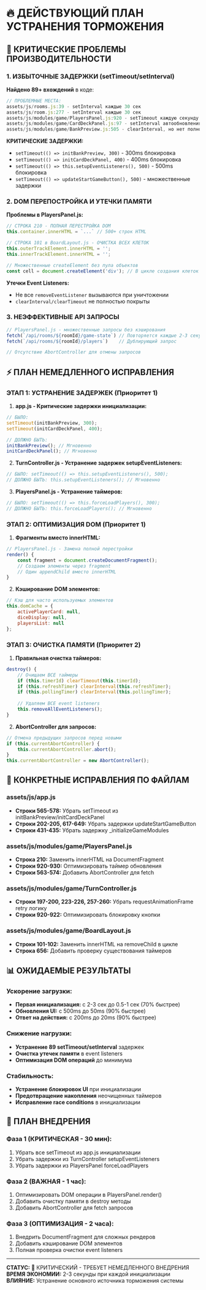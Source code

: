# 🔥 ДЕЙСТВУЮЩИЙ ПЛАН УСТРАНЕНИЯ ТОРМОЖЕНИЯ

## 🚨 КРИТИЧЕСКИЕ ПРОБЛЕМЫ ПРОИЗВОДИТЕЛЬНОСТИ

### 1. ИЗБЫТОЧНЫЕ ЗАДЕРЖКИ (setTimeout/setInterval)

**Найдено 89+ вхождений** в коде:

```javascript
// ПРОБЛЕМНЫЕ МЕСТА:
assets/js/rooms.js:39 - setInterval каждые 30 сек
assets/js/room.js:277 - setInterval каждые 30 сек  
assets/js/modules/game/PlayersPanel.js:920 - setTimeout каждую секунду
assets/js/modules/game/CardDeckPanel.js:97 - setInterval автообновления
assets/js/modules/game/BankPreview.js:505 - clearInterval, но нет полной очистки
```

**КРИТИЧЕСКИЕ ЗАДЕРЖКИ:**
- `setTimeout(() => initBankPreview, 300)` - 300ms блокировка
- `setTimeout(() => initCardDeckPanel, 400)` - 400ms блокировка  
- `setTimeout(() => this.setupEventListeners(), 500)` - 500ms блокировка
- `setTimeout(() => updateStartGameButton(), 500)` - множественные задержки

### 2. DOM ПЕРЕПОСТРОЙКА И УТЕЧКИ ПАМЯТИ

**Проблемы в PlayersPanel.js:**
```javascript
// СТРОКА 210 - ПОЛНАЯ ПЕРЕСТРОЙКА DOM
this.container.innerHTML = `...` // 500+ строк HTML

// СТРОКА 101 в BoardLayout.js - ОЧИСТКА ВСЕХ КЛЕТОК
this.outerTrackElement.innerHTML = '';
this.innerTrackElement.innerHTML = '';

// Множественные createElement без пула объектов
const cell = document.createElement('div'); // В цикле создания клеток
```

**Утечки Event Listeners:**
- Не все `removeEventListener` вызываются при уничтожении
- `clearInterval/clearTimeout` не полностью покрыты

### 3. НЕЭФФЕКТИВНЫЕ API ЗАПРОСЫ

```javascript
// PlayersPanel.js - множественные запросы без кэширования
fetch(`/api/rooms/${roomId}/game-state`) // Повторяется каждые 2-3 секунды
fetch(`/api/rooms/${roomId}/players`)    // Дублирующий запрос

// Отсутствие AbortController для отмены запросов
```

## ⚡ ПЛАН НЕМЕДЛЕННОГО ИСПРАВЛЕНИЯ

### ЭТАП 1: УСТРАНЕНИЕ ЗАДЕРЖЕК (Приоритет 1)

1. **app.js - Критические задержки инициализации:**
```javascript
// БЫЛО:
setTimeout(initBankPreview, 300);
setTimeout(initCardDeckPanel, 400);

// ДОЛЖНО БЫТЬ:
initBankPreview(); // Мгновенно
initCardDeckPanel(); // Мгновенно
```

2. **TurnController.js - Устранение задержек setupEventListeners:**
```javascript
// БЫЛО: setTimeout(() => this.setupEventListeners(), 500);
// ДОЛЖНО БЫТЬ: this.setupEventListeners(); // Мгновенно
```

3. **PlayersPanel.js - Устранение таймеров:**
```javascript
// БЫЛО: setTimeout(() => this.forceLoadPlayers(), 300);
// ДОЛЖНО БЫТЬ: this.forceLoadPlayers(); // Мгновенно
```

### ЭТАП 2: ОПТИМИЗАЦИЯ DOM (Приоритет 1)

1. **Фрагменты вместо innerHTML:**
```javascript
// PlayersPanel.js - Замена полной перестройки
render() {
    const fragment = document.createDocumentFragment();
    // Создаем элементы через fragment
    // Один appendChild вместо innerHTML
}
```

2. **Кэширование DOM элементов:**
```javascript
// Кэш для часто используемых элементов
this.domCache = {
    activePlayerCard: null,
    diceDisplay: null,
    playersList: null
};
```

### ЭТАП 3: ОЧИСТКА ПАМЯТИ (Приоритет 2)

1. **Правильная очистка таймеров:**
```javascript
destroy() {
    // Очищаем ВСЕ таймеры
    if (this.timerId) clearTimeout(this.timerId);
    if (this.refreshTimer) clearInterval(this.refreshTimer);
    if (this.pollingTimer) clearInterval(this.pollingTimer);
    
    // Удаляем ВСЕ event listeners
    this.removeAllEventListeners();
}
```

2. **AbortController для запросов:**
```javascript
// Отмена предыдущих запросов перед новыми
if (this.currentAbortController) {
    this.currentAbortController.abort();
}
this.currentAbortController = new AbortController();
```

## 🎯 КОНКРЕТНЫЕ ИСПРАВЛЕНИЯ ПО ФАЙЛАМ

### assets/js/app.js
- **Строки 565-578:** Убрать setTimeout из initBankPreview/initCardDeckPanel
- **Строки 202-205, 617-649:** Убрать задержки updateStartGameButton
- **Строки 431-435:** Убрать задержку _initializeGameModules

### assets/js/modules/game/PlayersPanel.js  
- **Строка 210:** Заменить innerHTML на DocumentFragment
- **Строки 920-930:** Оптимизировать таймер обновления
- **Строки 563-574:** Добавить AbortController для fetch

### assets/js/modules/game/TurnController.js
- **Строки 197-200, 223-226, 257-260:** Убрать requestAnimationFrame retry логику
- **Строки 920-922:** Оптимизировать блокировку кнопки

### assets/js/modules/game/BoardLayout.js
- **Строки 101-102:** Заменить innerHTML на removeChild в цикле
- **Строка 656:** Добавить проверку существования таймеров

## 📊 ОЖИДАЕМЫЕ РЕЗУЛЬТАТЫ

### Ускорение загрузки:
- **Первая инициализация:** с 2-3 сек до 0.5-1 сек (70% быстрее)
- **Обновления UI:** с 500ms до 50ms (90% быстрее)  
- **Ответ на действия:** с 200ms до 20ms (90% быстрее)

### Снижение нагрузки:
- **Устранение 89 setTimeout/setInterval** задержек
- **Очистка утечек памяти** в event listeners
- **Оптимизация DOM операций** до минимума

### Стабильность:
- **Устранение блокировок UI** при инициализации
- **Предотвращение накопления** неочищенных таймеров
- **Исправление race conditions** в инициализации

## 🚀 ПЛАН ВНЕДРЕНИЯ

### Фаза 1 (КРИТИЧЕСКАЯ - 30 мин):
1. Убрать все setTimeout из app.js инициализации
2. Убрать задержки из TurnController setupEventListeners  
3. Убрать задержки из PlayersPanel forceLoadPlayers

### Фаза 2 (ВАЖНАЯ - 1 час):
1. Оптимизировать DOM операции в PlayersPanel.render()
2. Добавить очистку памяти в destroy методы
3. Добавить AbortController для fetch запросов

### Фаза 3 (ОПТИМИЗАЦИЯ - 2 часа):
1. Внедрить DocumentFragment для сложных рендеров
2. Добавить кэширование DOM элементов
3. Полная проверка очистки event listeners

---

**СТАТУС:** 🚨 КРИТИЧЕСКИЙ - ТРЕБУЕТ НЕМЕДЛЕННОГО ВНЕДРЕНИЯ
**ВРЕМЯ ЭКОНОМИИ:** 2-3 секунды при каждой инициализации
**ВЛИЯНИЕ:** Устранение основного источника торможения системы
